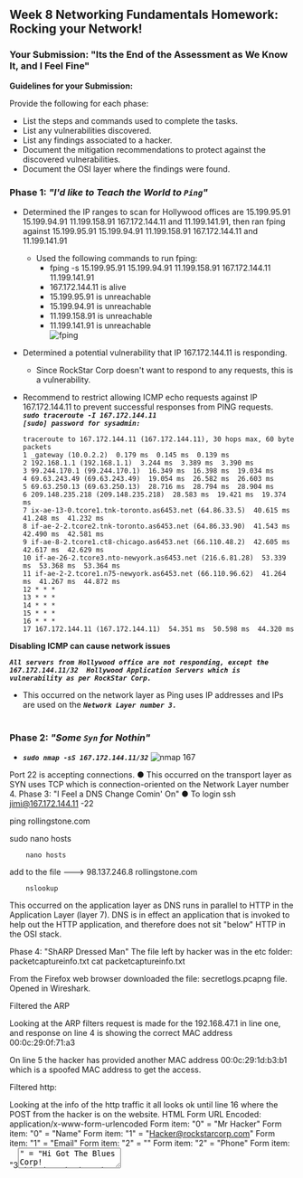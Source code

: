 ## Week 8 Networking Fundamentals Homework: Rocking your Network!

### Your Submission: "Its the End of the Assessment as We Know It, and I Feel Fine"  

**Guidelines for your Submission:**  

Provide the following for each phase:
-	List the steps and commands used to complete the tasks.  
-	List any vulnerabilities discovered.  
-	List any findings associated to a hacker.  
-	Document the mitigation recommendations to protect against the discovered vulnerabilities.
-	Document the OSI layer where the findings were found.  

### Phase 1: *"I'd like to Teach the World to `Ping`"*  

- Determined the IP ranges to scan for Hollywood offices are 15.199.95.91 15.199.94.91 11.199.158.91 167.172.144.11 and 11.199.141.91, then ran fping against 15.199.95.91 15.199.94.91 11.199.158.91 167.172.144.11 and 11.199.141.91
  - Used the following commands to run fping:  
    - fping -s 15.199.95.91 15.199.94.91 11.199.158.91 167.172.144.11 11.199.141.91
    - 167.172.144.11 is alive
    - 15.199.95.91 is unreachable
    - 15.199.94.91 is unreachable
    - 11.199.158.91 is unreachable
    - 11.199.141.91 is unreachable  
![fping](https://github.com/karma-786/Week-8-Networking-Fundamentals-Homework-Rocking-your-Network-/blob/main/Images/1a-fping.png)

- Determined a potential vulnerability that IP 167.172.144.11 is responding.  
  - Since RockStar Corp doesn't want to respond to any requests, this is a vulnerability.  
- Recommend to restrict allowing ICMP echo requests against IP 167.172.144.11 to prevent successful responses from PING requests.  
  **_`sudo traceroute -I 167.172.144.11`_**  
  **_`[sudo] password for sysadmin:`_**  
  ```
  traceroute to 167.172.144.11 (167.172.144.11), 30 hops max, 60 byte packets  
  1 _gateway (10.0.2.2)  0.179 ms  0.145 ms  0.139 ms  
  2 192.168.1.1 (192.168.1.1)  3.244 ms  3.389 ms  3.390 ms  
  3 99.244.170.1 (99.244.170.1)  16.349 ms  16.398 ms  19.034 ms  
  4 69.63.243.49 (69.63.243.49)  19.054 ms  26.582 ms  26.603 ms  
  5 69.63.250.13 (69.63.250.13)  28.716 ms  28.794 ms  28.904 ms  
  6 209.148.235.218 (209.148.235.218)  28.583 ms  19.421 ms  19.374 ms  
  7 ix-ae-13-0.tcore1.tnk-toronto.as6453.net (64.86.33.5)  40.615 ms  41.248 ms  41.232 ms  
  8 if-ae-2-2.tcore2.tnk-toronto.as6453.net (64.86.33.90)  41.543 ms  42.490 ms  42.581 ms  
  9 if-ae-8-2.tcore1.ct8-chicago.as6453.net (66.110.48.2)  42.605 ms  42.617 ms  42.629 ms  
  10 if-ae-26-2.tcore3.nto-newyork.as6453.net (216.6.81.28)  53.339 ms  53.368 ms  53.364 ms  
  11 if-ae-2-2.tcore1.n75-newyork.as6453.net (66.110.96.62)  41.264 ms  41.267 ms  44.872 ms  
  12 * * *  
  13 * * *  
  14 * * *  
  15 * * *  
  16 * * *  
  17 167.172.144.11 (167.172.144.11)  54.351 ms  50.598 ms  44.320 ms  
  ```  
  
**Disabling ICMP can cause network issues**  

**_`All servers from Hollywood office are not responding, except the 167.172.144.11/32	Hollywood Application Servers which is vulnerability as per RockStar Corp.`_**

- This occurred on the network layer as Ping uses IP addresses and IPs are used on the **_`Network Layer number 3.`_**  
 
### Phase 2:  *"Some `Syn` for Nothin"*  

- **_`sudo nmap -sS 167.172.144.11/32`_**
![nmap 167](https://github.com/karma-786/Week-8-Networking-Fundamentals-Homework-Rocking-your-Network-/blob/main/Images/3%20-%201%20nmap%20167.PNG)

Port 22 is accepting connections.
●	This occurred on the transport layer as SYN uses TCP which is connection-oriented on the Network Layer number 4.
Phase 3: "I Feel a DNS Change Comin' On"
●	To login ssh jimi@167.172.144.11 -22
 
ping rollingstone.com
 
		

sudo nano hosts
 
		nano hosts
 
add to the file ---> 98.137.246.8	rollingstone.com






		nslookup
 
 
This occurred on the application layer as DNS runs in parallel to HTTP in the Application Layer (layer 7). DNS is in effect an application that is invoked to help out the HTTP application, and therefore does not sit "below" HTTP in the OSI stack.




Phase 4:  "ShARP Dressed Man"
The file left by hacker was in the etc folder: packetcaptureinfo.txt
cat packetcaptureinfo.txt
 
From the Firefox web browser downloaded the file: secretlogs.pcapng file.
Opened in Wireshark.
 
Filtered the ARP
 







Looking at the ARP filters request is made for the 192.168.47.1 in line one, and response on line 4 is showing the correct MAC address 00:0c:29:0f:71:a3
 
On line 5 the hacker has provided another MAC address 00:0c:29:1d:b3:b1 which is a spoofed MAC address to get the access.
 
Filtered http:
 
Looking at the info of the http traffic it all looks ok until line 16 where the POST from the hacker is on the website.
HTML Form URL Encoded: application/x-www-form-urlencoded
    Form item: "0<text>" = "Mr Hacker"
    Form item: "0<label>" = "Name"
    Form item: "1<text>" = "Hacker@rockstarcorp.com"
    Form item: "1<label>" = "Email"
    Form item: "2<text>" = ""
    Form item: "2<label>" = "Phone"
    Form item: "3<textarea>" = "Hi Got The Blues Corp!  This is a hacker that works at Rock Star Corp.  Rock Star has left port 22, SSH open if you want to hack in.  For 1 Milliion Dollars I will provide you the user and password!"
    Form item: "3<label>" = "Message"
    Form item: "redirect" = "http://www.gottheblues.yolasite.com/contact-us.php?formI660593e583e747f1a91a77ad0d3195e3Posted=true"
    Form item: "locale" = "en"
    Form item: "redirect_fail" = "http://www.gottheblues.yolasite.com/contact-us.php?formI660593e583e747f1a91a77ad0d3195e3Posted=false"
    Form item: "form_name" = ""
    Form item: "site_name" = "GottheBlues"
    Form item: "wl_site" = "0"
    Form item: "destination" = "DQvFymnIKN6oNo284nIPnKyVFSVKDX7O5wpnyGVYZ_YSkg==:3gjpzwPaByJLFcA2ouelFsQG6ZzGkhh31_Gl2mb5PGk="
    Form item: "g-recaptcha-response" = "03AOLTBLQA9oZg2Lh3adsE0c7OrYkMw1hwPof8xGnYIsZh8cz5TtLwl8uDMZuVOls6duzyYq2MTzsVHYzKda77dqzzNUwpa6F5Tu6b9875yKU1wZHpfOQmV8D7OTcx2rnGD6I8s-6qvyDAjCuS6vA78-iNLNUtWZXFJwleNj3hPquVMu-yzcSOX60Y-deZC8zXn8hu4c6u

 
This occurred on the application layer as the input on the website is used on the Application Layer 7.

---

© 2020 Trilogy Education Services, a 2U, Inc. brand. All Rights Reserved.

